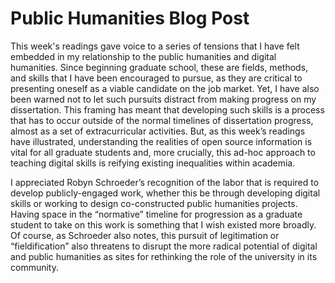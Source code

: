 # Public Humanities Blog Post

This week's readings gave voice to a series of tensions that I have felt embedded in my relationship to the public humanities and digital humanities. Since beginning graduate school, these are fields, methods, and skills that I have been encouraged to pursue, as they are critical to presenting oneself as a viable candidate on the job market. Yet, I have also been warned not to let such pursuits distract from making progress on my dissertation. This framing has meant that developing such skills is a process that has to occur outside of the normal timelines of dissertation progress, almost as a set of extracurricular activities. But, as this week’s readings have illustrated, understanding the realities of open source information is vital for all graduate students and, more crucially, this ad-hoc approach to teaching digital skills is reifying existing inequalities within academia. 

I appreciated Robyn Schroeder’s recognition of the labor that is required to develop publicly-engaged work, whether this be through developing digital skills or working to design co-constructed public humanities projects. Having space in the “normative” timeline for progression as a graduate student to take on this work is something that I wish existed more broadly. Of course, as Schroeder also notes, this pursuit of legitimation or “fieldification” also threatens to disrupt the more radical potential of digital and public humanities as sites for rethinking the role of the university in its community. 
